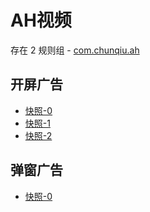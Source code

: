 # AH视频

存在 2 规则组 - [com.chunqiu.ah](/src/apps/com.chunqiu.ah.ts)

## 开屏广告

- [快照-0](https://gkd-kit.gitee.io/import/13264387)
- [快照-1](https://gkd-kit.gitee.io/import/13264381)
- [快照-2](https://gkd-kit.gitee.io/import/13264377)

## 弹窗广告

- [快照-0](https://gkd-kit.gitee.io/import/13264383)
